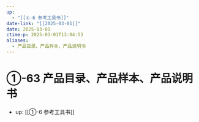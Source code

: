 ```yaml
---
up:
  - "[[①-6 参考工具书]]"
date-link: "[[2025-03-01]]"
date: 2025-03-01
ctime-p: 2025-03-01T13:04:53
aliases:
  - 产品目录、产品样本、产品说明书
---
```


# ①-63 产品目录、产品样本、产品说明书

- up: [[①-6 参考工具书]]
